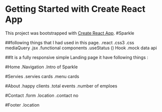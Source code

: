 # Getting Started with Create React App

This project was bootstrapped with [Create React App](https://github.com/facebook/create-react-app).
#Sparkle

##following things that I had used in this page.
.react
.css3
.css mediaQuery
.jsx
.functional components
.useStatus () Hook
.mock data api

##It is a fully responsive simple Landing page it have following things :

#Home
.Navigation
.Intro of Sparkle 

#Servies
.servies cards
.menu cards

#About
.happy clients
.total events
.number of emploes

#Contact
.form
.location
.contact no

#Footer
.location


